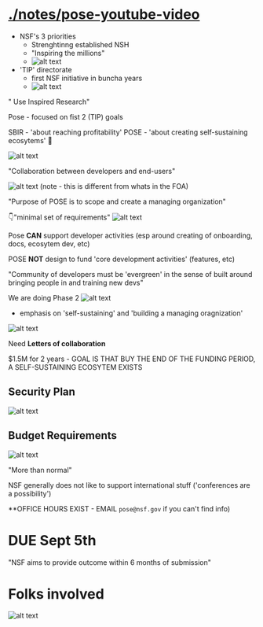# [./notes/pose-youtube-video](https://www.youtube.com/watch?v=GDugWxxq5xY)

- NSF's 3 priorities
  - Strenghtinng established NSH
  - "Inspiring the millions"
  - ![alt text](image.png)
- 'TIP' directorate
  - first NSF initiative in buncha years
  - ![alt text](image-1.png)
  
" Use Inspired Research"

Pose - focused on fist 2 (TIP) goals

SBIR - 'about reaching profitability'
POSE - 'about creating self-sustaining ecosytems' 🌱

![alt text](image-2.png)

"Collaboration between developers and end-users"

![alt text](image-3.png) (note - this is different from whats in the FOA)


"Purpose of POSE is to scope and create a  managing organization"

👇"minimal set of requirements"
![alt text](image-4.png)

Pose **CAN** support developer activities (esp around creating of onboarding, docs, ecosytem dev, etc)

POSE **NOT** design to fund 'core development activities' (features, etc)

"Community of developers must be 'evergreen' in the sense of built around bringing people in and training new devs"

We are doing Phase 2
![alt text](image-5.png)

- emphasis on 'self-sustaining' and 'building a managing oragnization'
  
![alt text](image-6.png)

Need **Letters of collaboration** 

$1.5M for 2 years - GOAL IS THAT BUY THE END OF THE FUNDING PERIOD, A SELF-SUSTAINING ECOSYTEM EXISTS

## Security Plan 

![alt text](image-7.png)

## Budget Requirements

![alt text](image-8.png)

"More than normal"

NSF generally does not like to support international stuff ('conferences are a possibility')

**OFFICE HOURS EXIST - EMAIL `pose@nsf.gov` if you can't find info)

# DUE Sept 5th 
"NSF aims to provide outcome within 6 months of submission"

# Folks involved
![alt text](image-9.png)